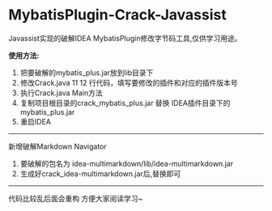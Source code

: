 # MybatisPlugin-Crack-Javassist
Javassist实现的破解IDEA MybatisPlugin修改字节码工具,仅供学习用途。

**使用方法:**

1. 把要破解的mybatis_plus.jar放到lib目录下
2. 修改Crack.java 11 12 行代码，填写要修改的插件和对应的插件版本号
3. 执行Crack.java Main方法
4. 复制项目根目录的crack_mybatis_plus.jar 替换 IDEA插件目录下的mybatis_plus.jar
5. 重启IDEA

---------------

新增破解Markdown Navigator

1. 要破解的包名为 idea-multimarkdown/lib/idea-multimarkdown.jar
2. 生成好crack_idea-multimarkdown.jar后,替换即可

---------------

代码比较乱后面会重构 方便大家阅读学习~
